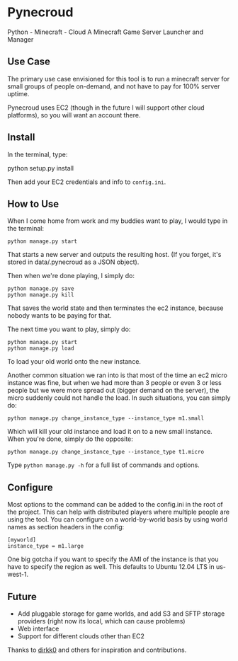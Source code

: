 # Pynecroud
Python - Minecraft - Cloud
A Minecraft Game Server Launcher and Manager

## Use Case
The primary use case envisioned for this tool is to run a minecraft server for
small groups of people on-demand, and not have to pay for 100% server uptime.

Pynecroud uses EC2 (though in the future I will support other cloud platforms),
so you will want an account there.

## Install
In the terminal, type:

   python setup.py install

Then add your EC2 credentials and info to `config.ini`.

## How to Use
When I come home from work and my buddies want to play, I would type in the
terminal:

    python manage.py start

That starts a new server and outputs the resulting host. (If you forget, it's
stored in data/.pynecroud as a JSON object).

Then when we're done playing, I simply do:

    python manage.py save
    python manage.py kill

That saves the world state and then terminates the ec2 instance, because nobody
wants to be paying for that.

The next time you want to play, simply do:

    python manage.py start
    python manage.py load

To load your old world onto the new instance.

Another common situation we ran into is that most of the time an ec2 micro
instance was fine, but when we had more than 3 people or even 3 or less people
but we were more spread out (bigger demand on the server), the micro suddenly
could not handle the load. In such situations, you can simply do:

    python manage.py change_instance_type --instance_type m1.small

Which will kill your old instance and load it on to a new small instance. When
you're done, simply do the opposite:

    python manage.py change_instance_type --instance_type t1.micro

Type `python manage.py -h` for a full list of commands and options.

## Configure
Most options to the command can be added to the config.ini in the root of the
project. This can help with distributed players where multiple people are using
the tool. You can configure on a world-by-world basis by using world names
as section headers in the config:

    [myworld]
    instance_type = m1.large

One big gotcha if you want to specify the AMI of the instance is that you have
to specify the region as well. This defaults to Ubuntu 12.04 LTS in us-west-1.

## Future

  - Add pluggable storage for game worlds, and add S3 and SFTP storage providers (right now its local, which can cause problems)
  - Web interface
  - Support for different clouds other than EC2

Thanks to [dirkk0](https://github.com/dirkk0) and others for inspiration and
contributions.
